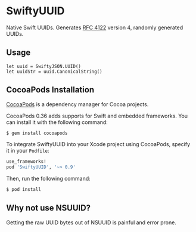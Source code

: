 # SwiftyUUID
Native Swift UUIDs. Generates [RFC 4122](https://www.ietf.org/rfc/rfc4122.txt) version 4, randomly generated UUIDs.

## Usage

    let uuid = SwiftyJSON.UUID()
    let uuidStr = uuid.CanonicalString()
    
## CocoaPods Installation

[CocoaPods](http://cocoapods.org) is a dependency manager for Cocoa projects.

CocoaPods 0.36 adds supports for Swift and embedded frameworks. You can install it with the following command:

```bash
$ gem install cocoapods
```

To integrate SwiftyUUID into your Xcode project using CocoaPods, specify it in your `Podfile`:

```ruby
use_frameworks!
pod 'SwiftyUUID', '~> 0.9'
```

Then, run the following command:

```bash
$ pod install
```

## Why not use NSUUID?
Getting the raw UUID bytes out of NSUUID is painful and error prone.
